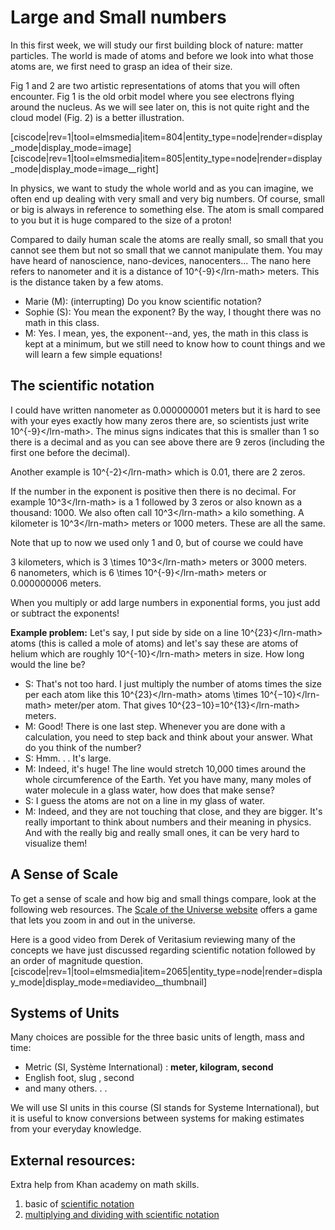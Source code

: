 # Large and Small numbers

In this first week, we will study our first building block of nature: matter particles. The world is made of atoms and before we look into what those atoms are, we first need to grasp an idea of their size.

Fig 1 and 2 are two artistic representations of atoms that you will often encounter. Fig 1 is the old orbit model where you see electrons flying around the nucleus. As we will see later on, this is not quite right and the cloud model \(Fig. 2\) is a better illustration.

\[ciscode\|rev=1\|tool=elmsmedia\|item=804\|entity\_type=node\|render=display\_mode\|display\_mode=image\] \[ciscode\|rev=1\|tool=elmsmedia\|item=805\|entity\_type=node\|render=display\_mode\|display\_mode=image\_\_right\]

In physics, we want to study the whole world and as you can imagine, we often end up dealing with very small and very big numbers. Of course, small or big is always in reference to something else. The atom is small compared to you but it is huge compared to the size of a proton!

Compared to daily human scale the atoms are really small, so small that you cannot see them but not so small that we cannot manipulate them. You may have heard of nanoscience, nano-devices, nanocenters... The nano here refers to nanometer and it is a distance of 10^{-9}&lt;/lrn-math&gt; meters. This is the distance taken by a few atoms.

* Marie \(M\): \(interrupting\) Do you know scientific notation?
* Sophie \(S\): You mean the exponent? By the way, I thought there was no math in this class.
* M: Yes. I mean, yes, the exponent--and, yes, the math in this class is kept at a minimum, but we still need to know how to count things and we will learn a few simple equations!

## The scientific notation

I could have written nanometer as 0.000000001 meters but it is hard to see with your eyes exactly how many zeros there are, so scientists just write 10^{-9}&lt;/lrn-math&gt;. The minus signs indicates that this is smaller than 1 so there is a decimal and as you can see above there are 9 zeros \(including the first one before the decimal\).

Another example is 10^{-2}&lt;/lrn-math&gt; which is 0.01, there are 2 zeros.

If the number in the exponent is positive then there is no decimal. For example 10^3&lt;/lrn-math&gt; is a 1 followed by 3 zeros or also known as a thousand: 1000. We also often call 10^3&lt;/lrn-math&gt; a kilo something. A kilometer is 10^3&lt;/lrn-math&gt; meters or 1000 meters. These are all the same.

Note that up to now we used only 1 and 0, but of course we could have

3 kilometers, which is 3 \times 10^3&lt;/lrn-math&gt; meters or 3000 meters.  
6 nanometers, which is 6 \times 10^{-9}&lt;/lrn-math&gt; meters or 0.000000006 meters.

When you multiply or add large numbers in exponential forms, you just add or subtract the exponents!

**Example problem:** Let's say, I put side by side on a line 10^{23}&lt;/lrn-math&gt; atoms \(this is called a mole of atoms\) and let's say these are atoms of helium which are roughly 10^{-10}&lt;/lrn-math&gt; meters in size. How long would the line be?

* S: That's not too hard. I just multiply the number of atoms times the size per each atom like this 10^{23}&lt;/lrn-math&gt; atoms \times 10^{−10}&lt;/lrn-math&gt; meter/per atom. That gives 10^{23−10}=10^{13}&lt;/lrn-math&gt; meters.
* M: Good! There is one last step. Whenever you are done with a calculation, you need to step back and think about your answer. What do you think of the number?
* S: Hmm. . . It's large.
* M: Indeed, it's huge! The line would stretch 10,000 times around the whole circumference of the Earth. Yet you have many, many moles of water molecule in a glass water, how does that make sense?
* S: I guess the atoms are not on a line in my glass of water.
* M: Indeed, and they are not touching that close, and they are bigger. It's really important to think about numbers and their meaning in physics. And with the really big and really small ones, it can be very hard to visualize them!

## A Sense of Scale

To get a sense of scale and how big and small things compare, look at the following web resources. The [ Scale of the Universe website](http://www.onemorelevel.com/game/scale_of_the_universe_2012) offers a game that lets you zoom in and out in the universe.

Here is a good video from Derek of Veritasium reviewing many of the concepts we have just discussed regarding scientific notation followed by an order of magnitude question. \[ciscode\|rev=1\|tool=elmsmedia\|item=2065\|entity\_type=node\|render=display\_mode\|display\_mode=mediavideo\_\_thumbnail\]

## Systems of Units

Many choices are possible for the three basic units of length, mass and time:

* Metric \(SI, Système International\) : **meter, kilogram, second**
* English foot, slug , second
* and many others. . .

We will use SI units in this course \(SI stands for Systeme International\), but it is useful to know conversions between systems for making estimates from your everyday knowledge.

## External resources:

Extra help from Khan academy on math skills.

1. basic of [scientific notation](http://youtu.be/i6lfVUp5RW8)
2. [multiplying and dividing with scientific notation](http://youtu.be/497oIjqRPco)

